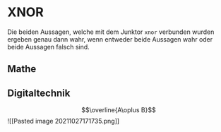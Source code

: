 # XNOR
Die beiden Aussagen, welche mit dem Junktor `xnor` verbunden wurden ergeben genau dann wahr, wenn entweder beide Aussagen wahr oder beide Aussagen falsch sind. 
## Mathe
## Digitaltechnik
$$\overline{A\oplus B}$$
![[Pasted image 20211027171735.png]]